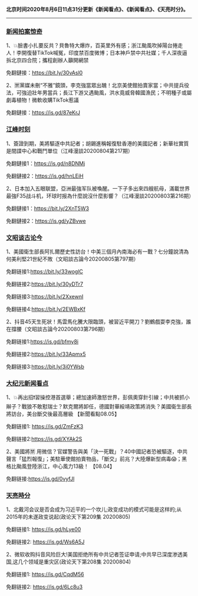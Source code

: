 **北京时间2020年8月6日11点31分更新《新闻看点》、《新闻看点》、《天亮时分》。**

***

### [新闻拍案惊奇](https://www.youtube.com/c/%E5%A4%A7%E5%AE%87%E6%8B%8D%E6%A1%88%E9%A9%9A%E5%A5%87DayuShow/videos)

1、💥臉書小扎要反共？貝魯特大爆炸，百英里外有感；浙江颱風吹掉陽台捲走人！李開復替TikTok喊冤，印度禁百度微博；日本神戶禁中共社媒；千人深夜逼拆北京四合院；攜程創辦人籲開網禁

免翻鏈接：https://bit.ly/30vAsl0

2、🈲黨媒未刪“不雅”鏡頭，李克強當眾出醜！北京美使館拍賣家當；中共提兵役法，可強迫壯年男當兵；長江下游又遇颱風，洪水竟威脅韓國漁民；不明種子或屬劇毒植物！微軟收購TikTok惹議 

免翻鏈接：https://is.gd/87eKrJ


### [江峰时刻](https://www.youtube.com/c/%E6%B1%9F%E5%B3%B0%E6%97%B6%E5%88%BB/videos)

1、簽證到期，美將驅逐中共記者；胡錫進稱報復駐香港的美國記者；新華社實質是間諜中心和戰鬥單位（江峰漫談20200804第217期）

免翻鏈接1：https://is.gd/n8DNMj 

免翻鏈接2：https://is.gd/hnLEiH 

2、日本加入五眼联盟，亞洲最強军队被喚醒。一下子多出來四艘航母，滿載世界最強F35战斗机，环球时报為什麼說沒什麼影響？（江峰漫談20200803第216期）

免翻鏈接1：https://bit.ly/2XnT5W3 

免翻鏈接2：https://is.gd/yZBvwe 



### [文昭谈古论今](https://www.youtube.com/channel/UCtAIPjABiQD3qjlEl1T5VpA/videos)

1、美國衛生部長阿扎爾歷史性訪台！中美三個月內南海必有一戰？七分鐘說清為何美利堅21世紀不敗（文昭談古論今20200805第797期）

免翻链接1:https://bit.ly/33woglC

免翻链接2:https://bit.ly/30yDTr7

免翻链接3:https://bit.ly/2XxewnI

免翻链接4:https://bit.ly/2EWBxKf

2、抖音45天生死狀！馬雲馬化騰大限臨頭，被習近平開刀？劉鶴戲耍李克強，誰在撐腰（文昭談古論今20200803第796期）

免翻链接1:https://is.gd/bfmy8i

免翻链接2:https://bit.ly/33Apmx5

免翻链接3:https://bit.ly/3i0YWsb


### [大纪元新闻看点](https://www.youtube.com/c/%E5%A4%A7%E7%B4%80%E5%85%83-%E6%96%B0%E8%81%9E%E7%9C%8B%E9%BB%9E/videos)

1、💥再出招❗️習操控港首選舉；總加速師激怒世界，彭佩奧穿針引線；中共被抓小辮子？戰狼不敢懟瑞士？默克爾將卸任，德國對華綏靖政策將消失？美國衛生部長將訪台，美台斷交後最高層級 【新聞看點08.05】

免翻链接1: https://is.gd/ZmFzK3

免翻链接2:https://is.gd/XYAk2S

2、美國將🈲️ 用微信？官媒警告與美「決一死戰」？40中國記者恐被驅逐，中共聲言「猛烈報復」；美駐華使館拍賣物品，「斷交」前兆？大陸爆新型病毒😱；黑格比颱風登陸浙江，中心風力13級！ 【08.04】

免翻链接:https://is.gd/0vyfJl


### [天亮時分](https://www.youtube.com/channel/UCjvjNeHndz4PGs9JXhzdHqw/videos)

1、北戴河会议是否会成为习近平的一个坎儿;政变成功的模式可能是这样的;从2015年的未遂政变说起(政论天下第209集 20200805)

免翻链接1: https://is.gd/hLye00

免翻链接2: https://is.gd/Ws6A5J


2、微软收购抖音风险巨大!美国拒绝所有中共记者签证申请;中共早已深度渗透美国,这几个领域是重灾区(政论天下第208集 20200804)

免翻链接1: https://is.gd/CqdM56

免翻链接2: https://is.gd/6Lc8u3

